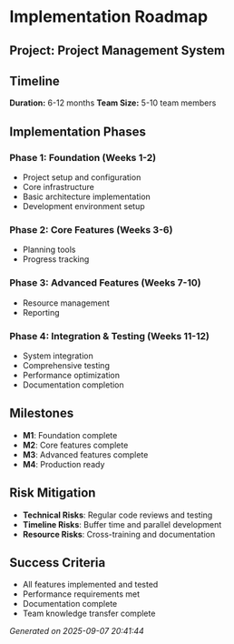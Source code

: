 # Implementation Roadmap

## Project: Project Management System

## Timeline
**Duration:** 6-12 months
**Team Size:** 5-10 team members

## Implementation Phases

### Phase 1: Foundation (Weeks 1-2)
- Project setup and configuration
- Core infrastructure
- Basic architecture implementation
- Development environment setup

### Phase 2: Core Features (Weeks 3-6)
- Planning tools
- Progress tracking

### Phase 3: Advanced Features (Weeks 7-10)
- Resource management
- Reporting

### Phase 4: Integration & Testing (Weeks 11-12)
- System integration
- Comprehensive testing
- Performance optimization
- Documentation completion

## Milestones
- **M1**: Foundation complete
- **M2**: Core features complete
- **M3**: Advanced features complete
- **M4**: Production ready

## Risk Mitigation
- **Technical Risks**: Regular code reviews and testing
- **Timeline Risks**: Buffer time and parallel development
- **Resource Risks**: Cross-training and documentation

## Success Criteria
- All features implemented and tested
- Performance requirements met
- Documentation complete
- Team knowledge transfer complete

*Generated on 2025-09-07 20:41:44*
